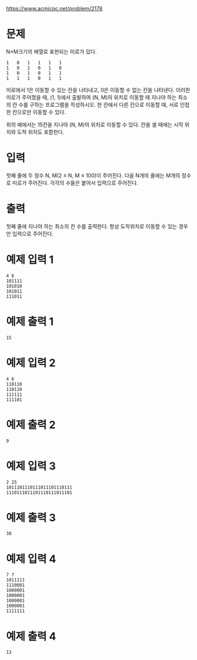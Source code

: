 https://www.acmicpc.net/problem/2178

# 문제

N×M크기의 배열로 표현되는 미로가 있다.

    1	0	1	1	1	1
    1	0	1	0	1	0
    1	0	1	0	1	1
    1	1	1	0	1	1

미로에서 1은 이동할 수 있는 칸을 나타내고, 0은 이동할 수 없는 칸을 나타낸다. 이러한 미로가 주어졌을 때, (1, 1)에서 출발하여 (N, M)의 위치로 이동할 때 지나야 하는 최소의 칸 수를 구하는 프로그램을 작성하시오. 한 칸에서 다른 칸으로 이동할 때, 서로 인접한 칸으로만 이동할 수 있다.

위의 예에서는 15칸을 지나야 (N, M)의 위치로 이동할 수 있다. 칸을 셀 때에는 시작 위치와 도착 위치도 포함한다.

# 입력

첫째 줄에 두 정수 N, M(2 ≤ N, M ≤ 100)이 주어진다. 다음 N개의 줄에는 M개의 정수로 미로가 주어진다. 각각의 수들은 붙어서 입력으로 주어진다.

# 출력

첫째 줄에 지나야 하는 최소의 칸 수를 출력한다. 항상 도착위치로 이동할 수 있는 경우만 입력으로 주어진다.

# 예제 입력 1

    4 6
    101111
    101010
    101011
    111011

# 예제 출력 1  

    15

# 예제 입력 2  

    4 6
    110110
    110110
    111111
    111101

# 예제 출력 2  

    9

# 예제 입력 3  

    2 25
    1011101110111011101110111
    1110111011101110111011101

# 예제 출력 3

    38

# 예제 입력 4  

    7 7
    1011111
    1110001
    1000001
    1000001
    1000001
    1000001
    1111111

# 예제 출력 4  

    13
